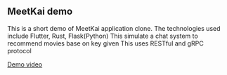 ## MeetKai demo
This is a short demo of MeetKai application clone.
The technologies used include Flutter, Rust, Flask(Python)
This simulate a chat system to recommend movies base on key given
This uses RESTful and gRPC protocol

[Demo video](https://youtu.be/SDiX3la6JOw)